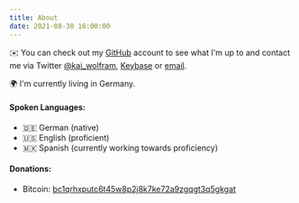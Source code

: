 ```yaml
---
title: About
date: 2021-08-30 16:00:00
---
```



✉️ You can check out my [GitHub](https://github.com/KaiWitt) account to see what I'm up to and contact me via Twitter [@kai_wolfram](https://twitter.com/kai_wolfram), [Keybase](https://keybase.io/kaiwitt) or [email](mailto:kaiwolfram@protonmail.com).

🌍 I'm currently living in Germany.


#### Spoken Languages:
- 🇩🇪 German (native)
- 🇺🇸 English (proficient)
- 🇲🇽 Spanish (currently working towards proficiency)

#### Donations:
- Bitcoin: [bc1qrhxputc6t45w8p2j8k7ke72a9zgqgt3q5gkgat](bitcoin:bc1qrhxputc6t45w8p2j8k7ke72a9zgqgt3q5gkgat)